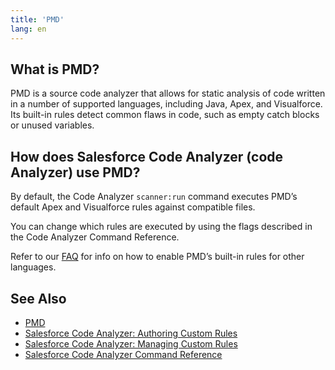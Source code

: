 ```yaml
---
title: 'PMD'
lang: en
---
```

## What is PMD?
PMD is a source code analyzer that allows for static analysis of code written in a number of supported languages, including Java, Apex, and Visualforce. Its built-in rules detect common flaws in code, such as empty catch blocks or unused variables.

## How does Salesforce Code Analyzer (code Analyzer) use PMD?
By default, the Code Analyzer ```scanner:run``` command executes PMD’s default Apex and Visualforce rules against compatible files. 

You can change which rules are executed by using the flags described in the Code Analyzer Command Reference.

Refer to our [FAQ](./en/v3.x/faq/#q-how-do-i-enable-engine-xs-default-rules-for-language-y) for info on how to enable PMD’s built-in rules for other languages.

## See Also

- [PMD](https://pmd.github.io/#home)
- [Salesforce Code Analyzer: Authoring Custom Rules](./en/v3.x/custom-rules/author/)
- [Salesforce Code Analyzer: Managing Custom Rules](./en/v3.x/custom-rules/manage/)
- [Salesforce Code Analyzer Command Reference](./en/v3.x/scanner-commands/run/#options)
